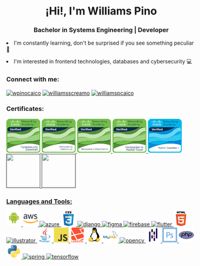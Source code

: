 <h1 align="center">¡Hi!, I'm Williams Pino</h1>
<h3 align="center">Bachelor in Systems Engineering | Developer</h3>
<p> <li> I'm constantly learning, don't be surprised if you see something peculiar 🚀 <p>
<p> <li> I'm interested in frontend technologies, databases and cybersecurity 💻<p>
<h3 align="left">Connect with me:</h3>
<p align="left">
<a href="https://twitter.com/wpinocaico" target="blank"><img align="center" src="https://raw.githubusercontent.com/rahuldkjain/github-profile-readme-generator/master/src/images/icons/Social/twitter.svg" alt="wpinocaico" height="30" width="40" /></a>
<a href="https://fb.com/williamsscreamo" target="blank"><img align="center" src="https://raw.githubusercontent.com/rahuldkjain/github-profile-readme-generator/master/src/images/icons/Social/facebook.svg" alt="williamsscreamo" height="30" width="40" /></a>
<a href="https://instagram.com/williamspcaico" target="blank"><img align="center" src="https://raw.githubusercontent.com/rahuldkjain/github-profile-readme-generator/master/src/images/icons/Social/instagram.svg" alt="williamspcaico" height="30" width="40" /></a>
</p>

 <h3 align="left">Certificates:</h3>
<a href="https://www.credly.com/badges/efa6a7f5-f938-4856-b82b-04d28a1e9a47/" target="_blank"><img aling="center" width="90" height="90" src="https://github.com/WPinoCaico/wpinocaico/blob/7bd52aa209e593c0ea13961c96a97cda59a33cc7/imgs/CyberEssentials.png"> 
<a href="https://www.credly.com/badges/65ea5292-75f3-435a-a162-882f8dddb55b" target="_blank"><img aling="center" width="90" height="90" src="https://github.com/WPinoCaico/wpinocaico/blob/ab4cb40af87fdd4ef23f4cb0330da6288dd05b74/imgs/Introduction%20to%20Cybersecurity.png">    
<a href="https://www.credly.com/badges/c5ca2eae-d3d8-4de7-bcc7-e06060644cdd" target="_blank"><img aling="center" width="90" height="90" src="https://github.com/WPinoCaico/wpinocaico/blob/56ae68fa84d5ea0f04538b220fe763dd2e752550/imgs/Introduction%20to%20Data%20Science.png">    
<a href="https://www.credly.com/badges/edf42159-8845-409d-9bb1-b94faef642f8" target="_blank"><img aling="center" width="90" height="90" src="https://github.com/WPinoCaico/wpinocaico/blob/06e41ca7db9ed8b82c2b691b85e6cdce2b404d23/imgs/Introduction%20to%20Packet%20Tracer.png">      
<a href="https://www.credly.com/badges/caf2702d-1b59-4511-a71a-3d0487ae4221" target="_blank"><img aling="center" width="90" height="90" src="https://github.com/WPinoCaico/wpinocaico/blob/046cf0784d5233161c52dda8429033cb09be7809/imgs/Python%20Essentials%201.png">
<a href="" target="_blank"><img aling="center" width="90" height="90" src=""> 
<a href="" target="_blank"><img aling="center" width="90" height="90" src=""> 
 
<h3 align="left">Languages and Tools:</h3>
<p align="left"> <a href="https://developer.android.com" target="_blank" rel="noreferrer"> <img src="https://raw.githubusercontent.com/devicons/devicon/master/icons/android/android-original-wordmark.svg" alt="android" width="40" height="40"/> </a> <a href="https://aws.amazon.com" target="_blank" rel="noreferrer"> <img src="https://raw.githubusercontent.com/devicons/devicon/master/icons/amazonwebservices/amazonwebservices-original-wordmark.svg" alt="aws" width="40" height="40"/> </a> <a href="https://azure.microsoft.com/en-in/" target="_blank" rel="noreferrer"> <img src="https://www.vectorlogo.zone/logos/microsoft_azure/microsoft_azure-icon.svg" alt="azure" width="40" height="40"/> </a> <a href="https://www.w3schools.com/css/" target="_blank" rel="noreferrer"> <img src="https://raw.githubusercontent.com/devicons/devicon/master/icons/css3/css3-original-wordmark.svg" alt="css3" width="40" height="40"/> </a> <a href="https://www.djangoproject.com/" target="_blank" rel="noreferrer"> <img src="https://cdn.worldvectorlogo.com/logos/django.svg" alt="django" width="40" height="40"/> </a> <a href="https://www.figma.com/" target="_blank" rel="noreferrer"> <img src="https://www.vectorlogo.zone/logos/figma/figma-icon.svg" alt="figma" width="40" height="40"/> </a> <a href="https://firebase.google.com/" target="_blank" rel="noreferrer"> <img src="https://www.vectorlogo.zone/logos/firebase/firebase-icon.svg" alt="firebase" width="40" height="40"/> </a> <a href="https://flutter.dev" target="_blank" rel="noreferrer"> <img src="https://www.vectorlogo.zone/logos/flutterio/flutterio-icon.svg" alt="flutter" width="40" height="40"/> </a> <a href="https://www.w3.org/html/" target="_blank" rel="noreferrer"> <img src="https://raw.githubusercontent.com/devicons/devicon/master/icons/html5/html5-original-wordmark.svg" alt="html5" width="40" height="40"/> </a> <a href="https://www.adobe.com/in/products/illustrator.html" target="_blank" rel="noreferrer"> <img src="https://www.vectorlogo.zone/logos/adobe_illustrator/adobe_illustrator-icon.svg" alt="illustrator" width="40" height="40"/> </a> <a href="https://www.java.com" target="_blank" rel="noreferrer"> <img src="https://raw.githubusercontent.com/devicons/devicon/master/icons/java/java-original.svg" alt="java" width="40" height="40"/> </a> <a href="https://developer.mozilla.org/en-US/docs/Web/JavaScript" target="_blank" rel="noreferrer"> <img src="https://raw.githubusercontent.com/devicons/devicon/master/icons/javascript/javascript-original.svg" alt="javascript" width="40" height="40"/> </a> <a href="https://laravel.com/" target="_blank" rel="noreferrer"> <img src="https://raw.githubusercontent.com/devicons/devicon/master/icons/laravel/laravel-plain-wordmark.svg" alt="laravel" width="40" height="40"/> </a> <a href="https://www.linux.org/" target="_blank" rel="noreferrer"> <img src="https://raw.githubusercontent.com/devicons/devicon/master/icons/linux/linux-original.svg" alt="linux" width="40" height="40"/> </a> <a href="https://www.mysql.com/" target="_blank" rel="noreferrer"> <img src="https://raw.githubusercontent.com/devicons/devicon/master/icons/mysql/mysql-original-wordmark.svg" alt="mysql" width="40" height="40"/> </a> <a href="https://opencv.org/" target="_blank" rel="noreferrer"> <img src="https://www.vectorlogo.zone/logos/opencv/opencv-icon.svg" alt="opencv" width="40" height="40"/> </a> <a href="https://pandas.pydata.org/" target="_blank" rel="noreferrer"> <img src="https://raw.githubusercontent.com/devicons/devicon/2ae2a900d2f041da66e950e4d48052658d850630/icons/pandas/pandas-original.svg" alt="pandas" width="40" height="40"/> </a> <a href="https://www.photoshop.com/en" target="_blank" rel="noreferrer"> <img src="https://raw.githubusercontent.com/devicons/devicon/master/icons/photoshop/photoshop-line.svg" alt="photoshop" width="40" height="40"/> </a> <a href="https://www.php.net" target="_blank" rel="noreferrer"> <img src="https://raw.githubusercontent.com/devicons/devicon/master/icons/php/php-original.svg" alt="php" width="40" height="40"/> </a> <a href="https://www.python.org" target="_blank" rel="noreferrer"> <img src="https://raw.githubusercontent.com/devicons/devicon/master/icons/python/python-original.svg" alt="python" width="40" height="40"/> </a> <a href="https://spring.io/" target="_blank" rel="noreferrer"> <img src="https://www.vectorlogo.zone/logos/springio/springio-icon.svg" alt="spring" width="40" height="40"/> </a> <a href="https://www.tensorflow.org" target="_blank" rel="noreferrer"> <img src="https://www.vectorlogo.zone/logos/tensorflow/tensorflow-icon.svg" alt="tensorflow" width="40" height="40"/> </a> </p>
